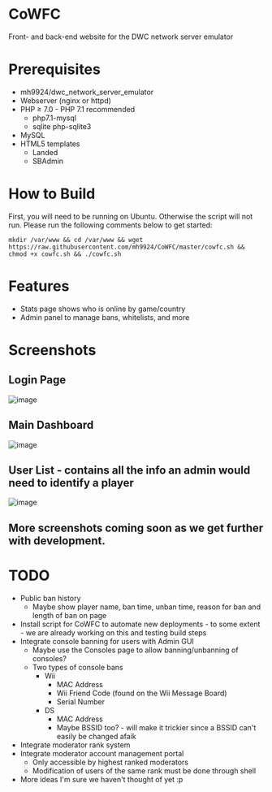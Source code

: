 # CoWFC
Front- and back-end website for the DWC network server emulator

# Prerequisites
- mh9924/dwc\_network\_server\_emulator
- Webserver (nginx or httpd)
- PHP ≥ 7.0 - PHP 7.1 recommended
  - php7.1-mysql
  - sqlite php-sqlite3
- MySQL
- HTML5 templates
  - Landed
  - SBAdmin
# How to Build
First, you will need to be running on Ubuntu. Otherwise the script will not run. Please run the following comments below to get started:

`mkdir /var/www && cd /var/www && wget https://raw.githubusercontent.com/mh9924/CoWFC/master/cowfc.sh && chmod +x cowfc.sh && ./cowfc.sh`
# Features
- Stats page shows who is online by game/country
- Admin panel to manage bans, whitelists, and more

# Screenshots

## Login Page
![image](https://user-images.githubusercontent.com/10158714/30234202-09416e82-94c9-11e7-94ac-8aa6e8bf550d.png)
## Main Dashboard
![image](https://user-images.githubusercontent.com/10158714/30234212-212eadf2-94c9-11e7-8b01-24c10f67ce7a.png)
## User List - contains all the info an admin would need to identify a player
![image](https://user-images.githubusercontent.com/10158714/30234228-3f4ed5b4-94c9-11e7-814c-26d892d29707.png)

## More screenshots coming soon as we get further with development.

# TODO
- Public ban history
  - Maybe show player name, ban time, unban time, reason for ban and length of ban on page
- Install script for CoWFC to automate new deployments - to some extent - we are already working on this and testing build steps
- Integrate console banning for users with Admin GUI
  - Maybe use the Consoles page to allow banning/unbanning of consoles?
  - Two types of console bans
    - Wii
      - MAC Address
      - Wii Friend Code (found on the Wii Message Board)
      - Serial Number
    - DS
      - MAC Address
      - Maybe BSSID too? - will make it trickier since a BSSID can't easily be changed afaik
- Integrate moderator rank system
- Integrate moderator account management portal
  - Only accessible by highest ranked moderators
  - Modification of users of the same rank must be done through shell
- More ideas I'm sure we haven't thought of yet :p

